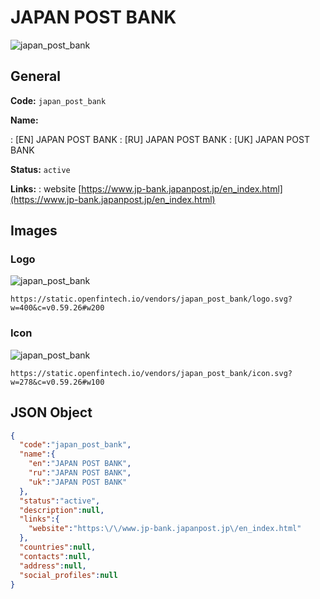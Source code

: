 
# JAPAN POST BANK 
![japan_post_bank](https://static.openfintech.io/vendors/japan_post_bank/logo.svg?w=400&c=v0.59.26#w200)  

## General 
 
**Code:** `japan_post_bank` 
 
**Name:** 
 
:	[EN] JAPAN POST BANK 
:	[RU] JAPAN POST BANK 
:	[UK] JAPAN POST BANK 
 
**Status:** `active` 
 
**Links:** 
: website [https://www.jp-bank.japanpost.jp/en_index.html](https://www.jp-bank.japanpost.jp/en_index.html) 
 

## Images 

### Logo 
 
![japan_post_bank](https://static.openfintech.io/vendors/japan_post_bank/logo.svg?w=400&c=v0.59.26#w200)  

```
https://static.openfintech.io/vendors/japan_post_bank/logo.svg?w=400&c=v0.59.26#w200
```  

### Icon 
 
![japan_post_bank](https://static.openfintech.io/vendors/japan_post_bank/icon.svg?w=278&c=v0.59.26#w100)  

```
https://static.openfintech.io/vendors/japan_post_bank/icon.svg?w=278&c=v0.59.26#w100
```  

## JSON Object 

```json
{
  "code":"japan_post_bank",
  "name":{
    "en":"JAPAN POST BANK",
    "ru":"JAPAN POST BANK",
    "uk":"JAPAN POST BANK"
  },
  "status":"active",
  "description":null,
  "links":{
    "website":"https:\/\/www.jp-bank.japanpost.jp\/en_index.html"
  },
  "countries":null,
  "contacts":null,
  "address":null,
  "social_profiles":null
}
```  
